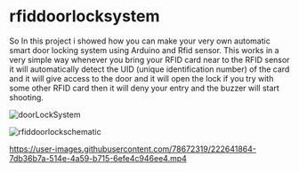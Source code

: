 # rfiddoorlocksystem

So In this project i showed how you can make your very own automatic smart door locking system using Arduino and Rfid sensor. This works in a very simple way whenever you bring your RFID card near to the RFID sensor it will automatically detect the UID (unique identification number) of the card and it will give access to the door and it will open the lock if you try with some other RFID card then it will deny your entry and the buzzer will start shooting. 

![doorLockSystem](https://user-images.githubusercontent.com/78672319/222641578-c1ba6ff4-ff4b-46a0-92bb-52856f6cb9d2.jpg)


![rfiddoorlockschematic](https://user-images.githubusercontent.com/78672319/222641768-61051ce5-a4e4-4ad6-91ed-63dbb29db840.png)



https://user-images.githubusercontent.com/78672319/222641864-7db36b7a-514e-4a59-b715-6efe4c946ee4.mp4

